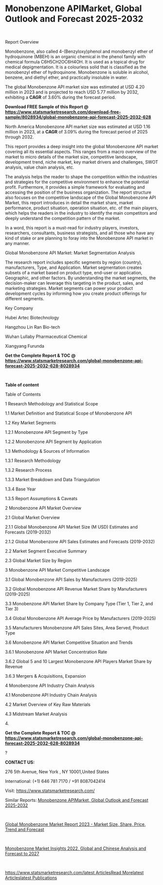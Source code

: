 <h1>Monobenzone APIMarket, Global Outlook and Forecast 2025-2032</h1><br/><p>Report Overview</p>
 
 
 
 <p>Monobenzone, also called 4-(Benzyloxy)phenol and monobenzyl ether of hydroquinone (MBEH) is an organic chemical in the phenol family with chemical formula C6H5CH2OC6H4OH. It is used as a topical drug for medical depigmentation. It is a colourless solid that is classified as the monobenzyl ether of hydroquinone. Monobenzone is soluble in alcohol, benzene, and diethyl ether, and practically insoluble in water.</p>
 
 
 
 <p>The global Monobenzone API market size was estimated at USD 4.20 million in 2023 and is projected to reach USD 5.77 million by 2032, exhibiting a <strong>CAGR</strong> of 3.60% during the forecast period.</p>
 
 
 
 <p><strong>Download FREE Sample of this Report @ <a href="https://www.statsmarketresearch.com/download-free-sample/8028934/global-monobenzone-api-forecast-2025-2032-628">https://www.statsmarketresearch.com/download-free-sample/8028934/global-monobenzone-api-forecast-2025-2032-628</a></strong></p>
 
 
 
 <p>North America Monobenzone API market size was estimated at USD 1.16 million in 2023, at a <strong>CAGR</strong> of 3.09% during the forecast period of 2025 through 2032.</p>
 
 
 
 <p>This report provides a deep insight into the global Monobenzone API market covering all its essential aspects. This ranges from a macro overview of the market to micro details of the market size, competitive landscape, development trend, niche market, key market drivers and challenges, SWOT analysis, value chain analysis, etc.</p>
 
 
 
 <p>The analysis helps the reader to shape the competition within the industries and strategies for the competitive environment to enhance the potential profit. Furthermore, it provides a simple framework for evaluating and accessing the position of the business organization. The report structure also focuses on the competitive landscape of the Global Monobenzone API Market, this report introduces in detail the market share, market performance, product situation, operation situation, etc. of the main players, which helps the readers in the industry to identify the main competitors and deeply understand the competition pattern of the market.</p>
 
 
 
 <p>In a word, this report is a must-read for industry players, investors, researchers, consultants, business strategists, and all those who have any kind of stake or are planning to foray into the Monobenzone API market in any manner.</p>
 
 
 
 <p>Global Monobenzone API Market: Market Segmentation Analysis</p>
 
 
 
 <p>The research report includes specific segments by region (country), manufacturers, Type, and Application. Market segmentation creates subsets of a market based on product type, end-user or application, Geographic, and other factors. By understanding the market segments, the decision-maker can leverage this targeting in the product, sales, and marketing strategies. Market segments can power your product development cycles by informing how you create product offerings for different segments.</p>
 
 
 
 <p>Key Company</p>
 
 
 
 <p>Hubei Artec Biotechnology</p>
 
 
 
 <p>Hangzhou Lin Ran Bio-tech</p>
 
 
 
 <p>Wuhan Lullaby Pharmaceutical Chemical</p>
 
 
 
 <p>Xiangyang Furunda</p>
 
 
 
 <div><b>Get the Complete Report & TOC @ <a href="https://www.statsmarketresearch.com/global-monobenzone-api-forecast-2025-2032-628-8028934">https://www.statsmarketresearch.com/global-monobenzone-api-forecast-2025-2032-628-8028934</a></b></div>
 
 
 
 <p><br />
 
 <b>Table of content</b></p>
 
 
 
 <p>Table of Contents<br />
 
 1 Research Methodology and Statistical Scope<br />
 
 1.1 Market Definition and Statistical Scope of Monobenzone API<br />
 
 1.2 Key Market Segments<br />
 
 1.2.1 Monobenzone API Segment by Type<br />
 
 1.2.2 Monobenzone API Segment by Application<br />
 
 1.3 Methodology & Sources of Information<br />
 
 1.3.1 Research Methodology<br />
 
 1.3.2 Research Process<br />
 
 1.3.3 Market Breakdown and Data Triangulation<br />
 
 1.3.4 Base Year<br />
 
 1.3.5 Report Assumptions & Caveats<br />
 
 2 Monobenzone API Market Overview<br />
 
 2.1 Global Market Overview<br />
 
 2.1.1 Global Monobenzone API Market Size (M USD) Estimates and Forecasts (2019-2032)<br />
 
 2.1.2 Global Monobenzone API Sales Estimates and Forecasts (2019-2032)<br />
 
 2.2 Market Segment Executive Summary<br />
 
 2.3 Global Market Size by Region<br />
 
 3 Monobenzone API Market Competitive Landscape<br />
 
 3.1 Global Monobenzone API Sales by Manufacturers (2019-2025)<br />
 
 3.2 Global Monobenzone API Revenue Market Share by Manufacturers (2019-2025)<br />
 
 3.3 Monobenzone API Market Share by Company Type (Tier 1, Tier 2, and Tier 3)<br />
 
 3.4 Global Monobenzone API Average Price by Manufacturers (2019-2025)<br />
 
 3.5 Manufacturers Monobenzone API Sales Sites, Area Served, Product Type<br />
 
 3.6 Monobenzone API Market Competitive Situation and Trends<br />
 
 3.6.1 Monobenzone API Market Concentration Rate<br />
 
 3.6.2 Global 5 and 10 Largest Monobenzone API Players Market Share by Revenue<br />
 
 3.6.3 Mergers & Acquisitions, Expansion<br />
 
 4 Monobenzone API Industry Chain Analysis<br />
 
 4.1 Monobenzone API Industry Chain Analysis<br />
 
 4.2 Market Overview of Key Raw Materials<br />
 
 4.3 Midstream Market Analysis<br />
 
 4.</p>
 
 
 
 <div><b>Get the Complete Report & TOC @ <a href="https://www.statsmarketresearch.com/global-monobenzone-api-forecast-2025-2032-628-8028934">https://www.statsmarketresearch.com/global-monobenzone-api-forecast-2025-2032-628-8028934</a></b></div>
 
 
 
 <p>? </p>
 
 
 
 <p><b>CONTACT US:</b><br />
 
 276 5th Avenue, New York , NY 10001,United States<br />
 
 International: (+1) 646 781 7170 / +91 8087042414<br />
 
 Visit: <a href="https://www.statsmarketresearch.com/">https://www.statsmarketresearch.com/</a><br />
 
 Similar Reports: <a href="https://www.statsmarketresearch.com/global-monobenzone-api-forecast-2025-2032-628-8028934">Monobenzone APIMarket, Global Outlook and Forecast 2025-2032 </a><br />
 
 <br />
 
 <a href="https://www.statsmarketresearch.com/global-monobenzone-api-forecast-2025-2032-628-8028934">Global Monobenzone Market Report 2023 - Market Size, Share, Price, Trend and Forecast</a><br />
 
 <br />
 
 <a href="https://www.statsmarketresearch.com/global-monobenzone-api-forecast-2025-2032-628-8028934">Monobenzone Market Insights 2022, Global and Chinese Analysis and Forecast to 2027</a><br />
 
 <br />
 
 <a href="https://gyeongbokgung.com">https://www.statsmarketresearch.com/</a><a href="https://hallyeomaritime.com">latest Articles</a><a href="https://jingwansa.com">Read More</a><a href="https://nguoiviet.jp/">latest Articles</a><a href="https://www.intelmarketresearch.com/">latest Publications</a></p>